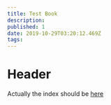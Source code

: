 ```yaml
---
title: Test Book
description: 
published: 1
date: 2019-10-29T03:20:12.469Z
tags: 
---
```


# Header


Actually the index should be [here](/test-book)